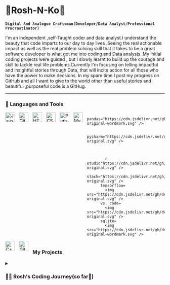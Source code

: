 # 🌊Rosh-N-Ko🤖 

**`Digital And Analogue Craftsman(Developer/Data Analyst/Professional Procrastinator)`**

I'm an independent ,self-Taught coder and data analyst.I understand the beauty that code imparts  to our day to day lives .Seeing the real actionable  impact as well as  the real problem solving skill that it takes to be a great software developer is what got me into coding and Data analysis .My initial coding projects were guided , but I slowly learnt to build up the courage and skill  to tackle real life problems.Currently I'm focusing on telling impactful and insightful stories through Data, that will incite action for all those who have the power to make decsions.
In my spare time 
I post my progress on GitHub and all I want to give to the world other than useful stories and beautiful ,purposeful code is a GitHug.


---

### 🧰 Languages and Tools

<img align="left" alt="Java" width="30px" style="padding-right:10px;" src="https://cdn.jsdelivr.net/gh/devicons/devicon/icons/java/java-original.svg"/>
<img align="left" alt="Git" width="30px" style="padding-right:10px;" src="https://cdn.jsdelivr.net/gh/devicons/devicon/icons/git/git-original.svg" />
<img align="left" alt="HTML" width="30px" style="padding-right:10px;" src="https://cdn.jsdelivr.net/gh/devicons/devicon/icons/html5/html5-plain.svg" />
<img align="left" alt="CSS" width="30px" style="padding-right:10px;" src="https://cdn.jsdelivr.net/gh/devicons/devicon/icons/css3/css3-plain.svg" />
<img align="left" alt="Python" width="30px" style="padding-right:10px;" src="https://cdn.jsdelivr.net/gh/devicons/devicon/icons/python/python-plain.svg" />

<img align="left" alt="My sql" width="30px" style="padding-right:10px;" 
src="https://cdn.jsdelivr.net/gh/devicons/devicon/icons/mysql/mysql-original-wordmark.svg" />

            pandas="https://cdn.jsdelivr.net/gh/devicons/devicon/icons/pandas/pandas-original-wordmark.svg" />
            
            pycharm="https://cdn.jsdelivr.net/gh/devicons/devicon/icons/pycharm/pycharm-original.svg" />
            
            
            
            r studio"https://cdn.jsdelivr.net/gh/devicons/devicon/icons/rstudio/rstudio-original.svg" />
            slack="https://cdn.jsdelivr.net/gh/devicons/devicon/icons/slack/slack-original.svg" />
          tensorflow=
            <img src="https://cdn.jsdelivr.net/gh/devicons/devicon/icons/tensorflow/tensorflow-original.svg" />
          vs. code=
            <img src="https://cdn.jsdelivr.net/gh/devicons/devicon/icons/vscode/vscode-original.svg" />
          sqlite=
            <img src="https://cdn.jsdelivr.net/gh/devicons/devicon/icons/sqlite/sqlite-original-wordmark.svg" />
          
          
          
          
          
<img align="left" alt="C++" width="30px" style="padding-right:10px;" src="https://cdn.jsdelivr.net/gh/devicons/devicon/icons/cplusplus/cplusplus-line.svg" />
<img align="left" alt="GitHub" width="30px" style="padding-right:10px;" src="https://cdn.jsdelivr.net/gh/devicons/devicon/icons/github/github-original.svg" />

#


#

### My Projects 


<details>
 <summary><h3>👨‍💻 Rosh's Coding Journey(so far🌠)</h3></summary ⛰️ 🏃‍♂️ 🚶
         
  I started my coding journey as a naive 3rd year Graduate  ,who decided to tinker with c++ code,as a challenge to see if it was possible for me to make real world applications .And 1 year later ,I'm still here,Typing , retyping , coding , compiling , debugging and finally running code.I know I'm not perfect , but I love solving problems and challenges
           
[website]: Still being polished
